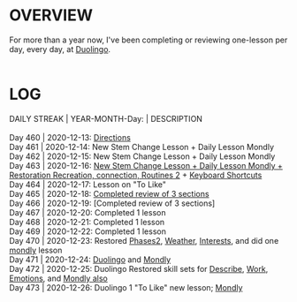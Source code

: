 # OVERVIEW 
For more than a year now, I've been completing or reviewing one-lesson per day, every day, at [Duolingo](https://www.duolingo.com/profile/EO4wellnes).<br> 
<br>
# LOG
DAILY STREAK | YEAR-MONTH-Day: | DESCRIPTION <br>
<br>
Day 460 | 2020-12-13: [Directions](https://github.com/EO4wellness/T-I-L/blob/main/DUOlingo/espanol/directions.md)<br>
Day 461 | 2020-12-14: New Stem Change Lesson + Daily Lesson Mondly <br>
Day 462 | 2020-12-15: New Stem Change Lesson + Daily Lesson Mondly <br>
Day 463 | 2020-12-16: [New Stem Change Lesson + Daily Lesson Mondly + Restoration Recreation, connection, Routines 2](https://github.com/EO4wellness/T-I-L/blob/main/polyglot/espa%C3%B1ol/study-sessions/2020-12-16.md) + [Keyboard Shortcuts](https://github.com/EO4wellness/T-I-L/blob/main/polyglot/espa%C3%B1ol/keyboard-shortcuts.md) <br>
Day 464 | 2020-12-17: Lesson on "To Like" <br>
Day 465 | 2020-12-18: [Completed review of 3 sections](https://github.com/EO4wellness/T-I-L/blob/main/polyglot/espa%C3%B1ol/study-sessions/2020-12-18.md)<br>
Day 466 | 2020-12-19: [Completed review of 3 sections]<br>
Day 467 | 2020-12-20: Completed 1 lesson<br>
Day 468 | 2020-12-21: Completed 1 lesson<br>
Day 469 | 2020-12-22: Completed 1 lesson<br>
Day 470 | 2020-12-23: Restored [Phases2](https://github.com/EO4wellness/T-I-L/blob/main/polyglot/espa%C3%B1ol/Castle-2/Phrases2.md), [Weather](https://github.com/EO4wellness/T-I-L/blob/main/polyglot/espa%C3%B1ol/Castle-3/Weather.md), [Interests](https://github.com/EO4wellness/T-I-L/blob/main/polyglot/espa%C3%B1ol/Castle-3/Interests2.md), and did one [mondly](https://github.com/EO4wellness/T-I-L/blob/main/polyglot/espa%C3%B1ol/study-sessions/2020-12-23-terms.md) lesson<br>
Day 471 | 2020-12-24: [Duolingo](https://github.com/EO4wellness/T-I-L/blob/main/polyglot/espa%C3%B1ol/Castle-3/To-Like.md#2020-12-24-study-session) and [Mondly](https://github.com/EO4wellness/T-I-L/new/main/polyglot/espa%C3%B1ol/study-sessions)<br>
Day 472 | 2020-12-25: Duolingo Restored skill sets for [Describe](https://github.com/EO4wellness/T-I-L/blob/main/polyglot/espa%C3%B1ol/Castle-2/Describe.md), [Work](https://github.com/EO4wellness/T-I-L/blob/main/polyglot/espa%C3%B1ol/Castle-2/Work.md), [Emotions](https://github.com/EO4wellness/T-I-L/blob/main/polyglot/espa%C3%B1ol/Castle-2/Emotions.md), and [Mondly also](https://github.com/EO4wellness/T-I-L/blob/main/polyglot/espa%C3%B1ol/study-sessions/2020-12-25.md)<br>
Day 473 | 2020-12-26: Duolingo 1 "To Like" new lesson; [Mondly](https://github.com/EO4wellness/T-I-L/blob/main/polyglot/espa%C3%B1ol/study-sessions/2020-12-26-study-session.md)
